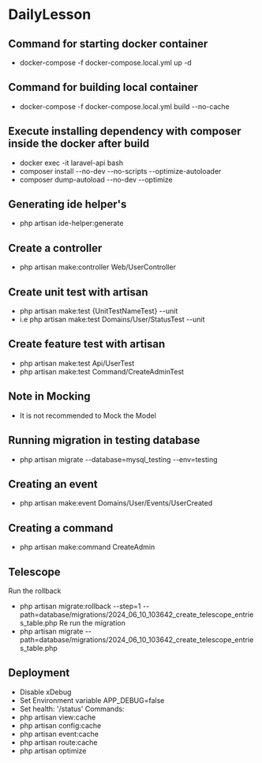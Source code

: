 # DailyLesson

## Command for starting docker container

- docker-compose -f docker-compose.local.yml up -d

## Command for building local container

- docker-compose -f docker-compose.local.yml build --no-cache

## Execute installing dependency with composer inside the docker after build

- docker exec -it laravel-api bash
- composer install --no-dev --no-scripts --optimize-autoloader
- composer dump-autoload --no-dev --optimize

## Generating ide helper's

- php artisan ide-helper:generate

## Create a controller

- php artisan make:controller Web/UserController

## Create unit test with artisan

- php artisan make:test {UnitTestNameTest} --unit
- i.e php artisan make:test Domains/User/StatusTest --unit

## Create feature test with artisan

- php artisan make:test Api/UserTest
- php artisan make:test Command/CreateAdminTest

## Note in Mocking

- It is not recommended to Mock the Model

## Running migration in testing database

- php artisan migrate --database=mysql_testing --env=testing

## Creating an event

- php artisan make:event Domains/User/Events/UserCreated

## Creating a command

- php artisan make:command CreateAdmin

## Telescope

Run the rollback

- php artisan migrate:rollback --step=1 --path=database/migrations/2024_06_10_103642_create_telescope_entries_table.php
  Re run the migration
- php artisan migrate --path=database/migrations/2024_06_10_103642_create_telescope_entries_table.php

## Deployment

- Disable xDebug
- Set Environment variable APP_DEBUG=false
- Set health: '/status'
  Commands:
- php artisan view:cache
- php artisan config:cache
- php artisan event:cache
- php artisan route:cache
- php artisan optimize
